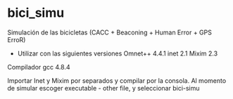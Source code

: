 # bici_simu
Simulación de las bicicletas (CACC + Beaconing + Human Error + GPS ErroR)

- Utilizar con las siguientes versiones
Omnet++ 4.4.1
inet 2.1
Mixim 2.3

Compilador gcc 4.8.4

Importar Inet y Mixim por separados y compilar por la consola.
Al momento de simular escoger executable - other file, y seleccionar bici-simu

